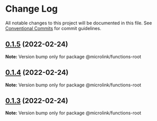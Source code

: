 # Change Log

All notable changes to this project will be documented in this file.
See [Conventional Commits](https://conventionalcommits.org) for commit guidelines.

## [0.1.5](https://github.com/microlinkhq/functions/compare/v0.1.4...v0.1.5) (2022-02-24)

**Note:** Version bump only for package @microlink/functions-root





## [0.1.4](https://github.com/microlinkhq/functions/compare/v0.1.3...v0.1.4) (2022-02-24)

**Note:** Version bump only for package @microlink/functions-root





## [0.1.3](https://github.com/microlinkhq/functions/compare/v0.1.2...v0.1.3) (2022-02-24)

**Note:** Version bump only for package @microlink/functions-root
